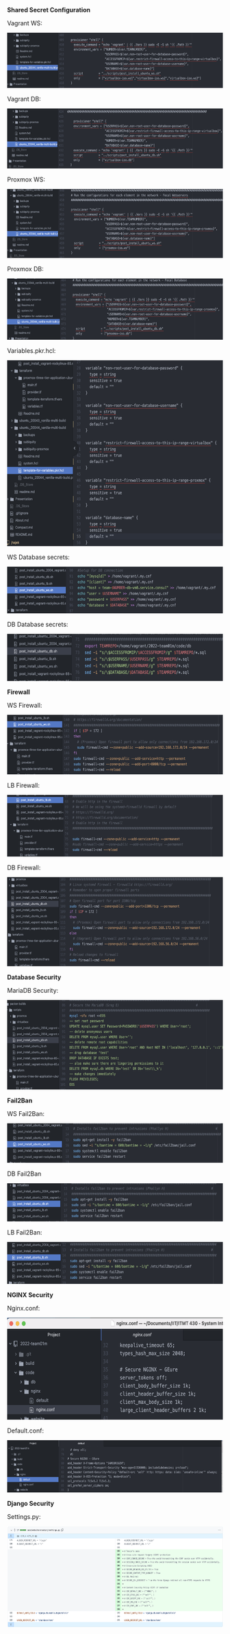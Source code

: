 **Shared Secret Configuration**

Vagrant WS:

<img src="media/image1.png" style="width:6.5in;height:1.34306in" alt="Text Description automatically generated" />

Vagrant DB:

<img src="media/image2.png" style="width:6.5in;height:1.45694in" alt="Text Description automatically generated" />

Proxmox WS:

<img src="media/image3.png" style="width:6.5in;height:1.68333in" alt="Text Description automatically generated" />

Proxmox DB:

<img src="media/image4.png" style="width:6.5in;height:1.48264in" alt="Text Description automatically generated" />

Variables.pkr.hcl:

<img src="media/image5.png" style="width:6.5in;height:4.52083in" alt="Text Description automatically generated" />

WS Database secrets:

<img src="media/image6.png" style="width:6.5in;height:1.14306in" alt="Text Description automatically generated" />

DB Database secrets:

<img src="media/image7.png" style="width:6.5in;height:1.14167in" alt="Text Description automatically generated" />

**Firewall**

WS Firewall:

<img src="media/image8.png" style="width:6.5in;height:1.45208in" alt="Text Description automatically generated" />

LB Firewall:

<img src="media/image9.png" style="width:6.5in;height:1.49792in" alt="Text Description automatically generated" />

DB Firewall:

<img src="media/image10.png" style="width:6.5in;height:2.16667in" alt="Text Description automatically generated" />

**Database Security**

MariaDB Security:

<img src="media/image11.png" style="width:6.5in;height:2.17083in" alt="Graphical user interface, text, chat or text message Description automatically generated" />

**Fail2Ban**

WS Fail2Ban:

<img src="media/image12.png" style="width:6.5in;height:0.95972in" alt="Text Description automatically generated" />

DB Fail2Ban

<img src="media/image13.png" style="width:6.5in;height:0.93056in" alt="Graphical user interface Description automatically generated with medium confidence" />

LB Fail2Ban:

<img src="media/image14.png" style="width:6.5in;height:1.02153in" alt="Text Description automatically generated with medium confidence" />

**NGINX Security**

Nginx.conf:

<img src="media/image15.png" style="width:6.5in;height:2.48333in" alt="A screenshot of a computer Description automatically generated with medium confidence" />

Default.conf:

<img src="media/image16.png" style="width:6.5in;height:1.26736in" alt="Graphical user interface, text Description automatically generated" />

**Django Security**

Settings.py:

<img src="media/image17.png" style="width:6.5in;height:2.46181in" alt="Graphical user interface, table Description automatically generated" />

